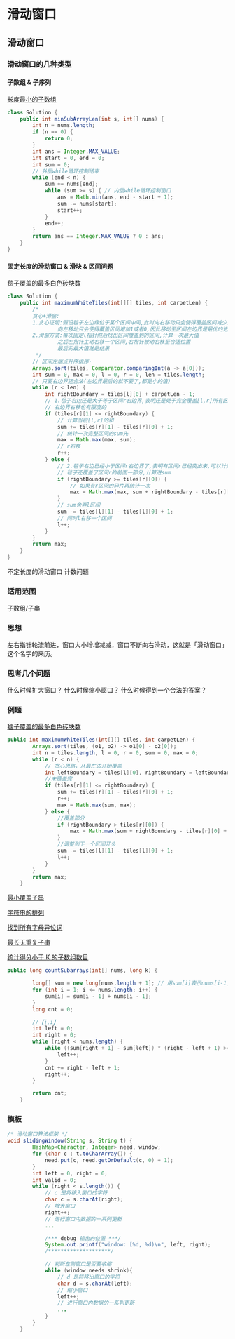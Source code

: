 
# 滑动窗口


## 滑动窗口

### 滑动窗口的几种类型
#### 子数组 & 子序列
[长度最小的子数组](https://leetcode.cn/problems/minimum-size-subarray-sum/)
```java
class Solution {
    public int minSubArrayLen(int s, int[] nums) {
        int n = nums.length;
        if (n == 0) {
            return 0;
        }
        int ans = Integer.MAX_VALUE;
        int start = 0, end = 0;
        int sum = 0;
        // 外层while循环控制结束
        while (end < n) {
            sum += nums[end];
            while (sum >= s) { // 内层while循环控制窗口
                ans = Math.min(ans, end - start + 1);
                sum -= nums[start];
                start++;
            }
            end++;
        }
        return ans == Integer.MAX_VALUE ? 0 : ans;
    }
}
```
#### 固定长度的滑动窗口 & 滑块 & 区间问题
[毯子覆盖的最多白色砖块数](https://leetcode.cn/problems/maximum-white-tiles-covered-by-a-carpet/)
```java
class Solution {
    public int maximumWhiteTiles(int[][] tiles, int carpetLen) {
        /*
        贪心+滑窗:
        1.贪心证明:假设毯子左边缘位于某个区间中间,此时向右移动只会使得覆盖区间减少1或者0
                向左移动只会使得覆盖区间增加1或者0,因此移动至区间左边界是最优的选择
        2.滑窗方式:每次固定l指针然后找出区间覆盖到的区间,计算一次最大值
                之后左指针主动右移一个区间,右指针被动右移至合适位置
                最后的最大值就是结果
         */
        // 区间左端点升序排序·
        Arrays.sort(tiles, Comparator.comparingInt(a -> a[0]));
        int sum = 0, max = 0, l = 0, r = 0, len = tiles.length;
        // 只要右边界还合法(左边界最后的就不要了,都是小的值)
        while (r < len) {
            int rightBoundary = tiles[l][0] + carpetLen - 1;
            // 1.毯子右边还是大于等于区间r右边界,表明还是处于完全覆盖[l,r]所有区间->r继续右移
            // 右边界右移也有限度的
            if (tiles[r][1] <= rightBoundary) {
                // 计算当前[l,r]的和
                sum += tiles[r][1] - tiles[r][0] + 1;
                // 统计一次完整区间的sum先
                max = Math.max(max, sum);
                // r右移
                r++;
            } else {
                // 2.毯子右边已经小于区间r右边界了,表明有区间r已经突出来,可以计算以毯子左边在tiles[l][0]覆盖的瓷砖数
                // 毯子还覆盖了区间r的前面一部分,计算进sum
                if (rightBoundary >= tiles[r][0]) {
                    // 如果有r区间的碎片再统计一次
                    max = Math.max(max, sum + rightBoundary - tiles[r][0] + 1);
                }
                // sum舍弃l区间
                sum -= tiles[l][1] - tiles[l][0] + 1;
                // 同时l右移一个区间
                l++;
            }
        }
        return max;
    }
}
```
不定长度的滑动窗口
计数问题

### 适用范围
子数组/子串

### 思想
左右指针轮流前进，窗口大小增增减减，窗口不断向右滑动，这就是「滑动窗口」这个名字的来历。

### 思考几个问题
什么时候扩大窗口？
什么时候缩小窗口？
什么时候得到一个合法的答案？

### 例题
[毯子覆盖的最多白色砖块数](https://leetcode.cn/problems/maximum-white-tiles-covered-by-a-carpet/)
```java
public int maximumWhiteTiles(int[][] tiles, int carpetLen) {
        Arrays.sort(tiles, (o1, o2) -> o1[0] - o2[0]);
        int n = tiles.length, l = 0, r = 0, sum = 0, max = 0;
        while (r < n) {
            // 贪心思路，从最左边开始覆盖
            int leftBoundary = tiles[l][0], rightBoundary = leftBoundary + carpetLen - 1;
            //未覆盖完
            if (tiles[r][1] <= rightBoundary) {
                sum += tiles[r][1] - tiles[r][0] + 1;
                r++;
                max = Math.max(sum, max);
            } else {
                //覆盖部分
                if (rightBoundary > tiles[r][0]) {
                    max = Math.max(sum + rightBoundary - tiles[r][0] + 1, max);
                }
                //调整到下一个区间开头
                sum -= tiles[l][1] - tiles[l][0] + 1;
                l++;
            }
        }
        return max;
    }
 ```   
[最小覆盖子串](https://leetcode.cn/problems/minimum-window-substring/)

[字符串的排列](https://leetcode.cn/problems/permutation-in-string/)

[找到所有字母异位词](https://leetcode.cn/problems/find-all-anagrams-in-a-string/)

[最长无重复子串](https://leetcode.cn/problems/longest-substring-without-repeating-characters/)

[统计得分小于 K 的子数组数目](https://leetcode.cn/problems/count-subarrays-with-score-less-than-k/)
```java
public long countSubarrays(int[] nums, long k) {

        long[] sum = new long[nums.length + 1]; // 用sum[i]表示nums[i-1]前的前缀和，方便运算,前缀和一般用long，防止溢出
        for (int i = 1; i <= nums.length; i++) {
            sum[i] = sum[i - 1] + nums[i - 1];
        }
        long cnt = 0;

        //【j,i】
        int left = 0;
        int right = 0;
        while (right < nums.length) {
            while ((sum[right + 1] - sum[left]) * (right - left + 1) >= k) {
                left++;
            }
            cnt += right - left + 1;
            right++;
        }

        return cnt;
    }
```
### 模板
```java
/* 滑动窗口算法框架 */
void slidingWindow(String s, String t) {
        HashMap<Character, Integer> need, window;
        for (char c : t.toCharArray()) {
            need.put(c, need.getOrDefault(c, 0) + 1);
        }
        int left = 0, right = 0;
        int valid = 0;
        while (right < s.length()) {
            // c 是将移入窗口的字符
            char c = s.charAt(right);
            // 增大窗口
            right++;
            // 进行窗口内数据的一系列更新
            ...

            /*** debug 输出的位置 ***/
            System.out.printf("window: [%d, %d)\n", left, right);
            /********************/

            // 判断左侧窗口是否要收缩
            while (window needs shrink){
                // d 是将移出窗口的字符
                char d = s.charAt(left);
                // 缩小窗口
                left++;
                // 进行窗口内数据的一系列更新
                ...
            }
        }
    }
```
